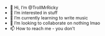 - 👋 Hi, I’m @TrollMrRicky
- 👀 I’m interested in stuff
- 🌱 I’m currently learning to write music
- 💞️ I’m looking to collaborate on nothing lmao
- 📫 How to reach me - you don't

<!---
TrollMrRicky/TrollMrRicky is a ✨ special ✨ repository because its `README.md` (this file) appears on your GitHub profile.
You can click the Preview link to take a look at your changes.
--->
